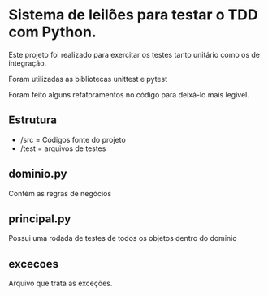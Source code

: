 # Sistema de leilões para testar o TDD com Python.

Este projeto foi realizado para exercitar os testes tanto unitário como os de integração.

Foram utilizadas as bibliotecas unittest e pytest

Foram feito alguns refatoramentos no código para deixá-lo mais legível.

## Estrutura
* /src = Códigos fonte do projeto
* /test = arquivos de testes

## dominio.py
Contém as regras de negócios

## principal.py
Possui uma rodada de testes de todos os objetos dentro do dominio

## excecoes
Arquivo que trata as exceções.